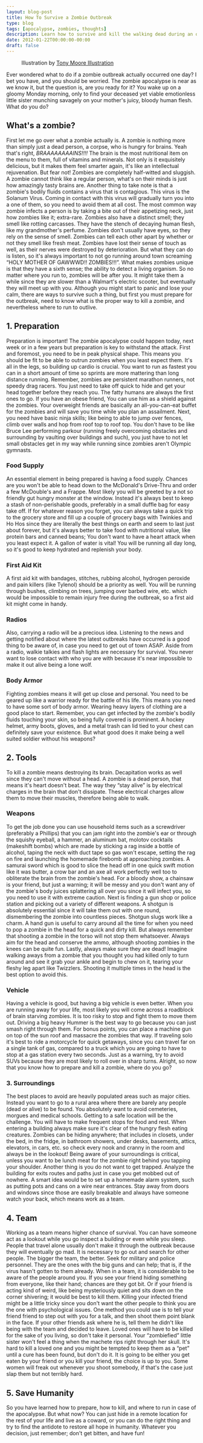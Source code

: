 ```yaml
---
layout: blog-post
title: How To Survive a Zombie Outbreak
type: blog
tags: [apocalypse, zombies, thoughts]
description: Learn how to survive and kill the walking dead during an outbreak with this helpful guide.
date: 2012-01-22T00:00:00-00:00
draft: false
---
```

<figure>
	<img src="how-to-survive-a-zombie-outbreak-tony-moore-illustration.png" alt="">
	<figcaption>
		Illustration by <a href="http://tonymooreillustration.com/gallery/main.php?g2_itemId=579" target="_blank" rel="nofollow">Tony Moore Illustration</a>
	</figcaption>
</figure>

Ever wondered what to do if a zombie outbreak actually occurred one day? I bet you have, and you should be worried. The zombie apocalypse is near as we know it, but the question is, are you ready for it? You wake up on a gloomy Monday morning, only to find your deceased yet viable emotionless little sister munching savagely on your mother's juicy, bloody human flesh. What do you do?

## What's a zombie?

First let me go over what a zombie actually is. A zombie is nothing more than simply just a dead person, a corpse, who is hungry for brains. Yeah that's right, <em>BRAAAAAAAAINS!!!!</em> The brain is the most nutritional item on the menu to them, full of vitamins and minerals. Not only is it exquisitely delicious, but it makes them feel smarter again, it's like an intellectual rejuvenation. But fear not! Zombies are completely half-witted and sluggish. A zombie cannot think like a regular person, what's on their minds is just how amazingly tasty brains are. Another thing to take note is that a zombie's bodily fluids contains a virus that is contagious. This virus is the Solanum Virus. Coming in contact with this virus will gradually turn you into a one of them, so you need to avoid them at all cost. The most common way zombie infects a person is by taking a bite out of their appetizing neck, just how zombies like it; extra-rare. Zombies also have a distinct smell; they smell like rotting carcasses. They have the stench of  decaying human flesh, like my grandmother's perfume. Zombies don't usually have eyes, so they rely on the sense of smell. Zombies can tell each other apart by whether or not they smell like fresh meat. Zombies have lost their sense of touch as well, as their nerves were destroyed by deterioration. But what they can do is listen, so it's always  important to not go running around town screaming “HOLY MOTHER OF GAWWWD!! ZOMBIES!!!”.  What makes zombies unique is that they have a sixth sense; the ability to detect a living organism. So no matter where you run to, zombies will be after you. It might take them a while since they are slower than a Walmart's electric scooter, but eventually they will meet up with you. Although you might start to panic and lose your calm, there are ways to survive such a thing, but first you must prepare for the outbreak, need to know what is the proper way to kill a zombie, and nevertheless where to run to outlive.

## 1. Preparation

Preparation is important! The zombie apocalypse could happen today, next week or in a few years but preparation is key to withstand the attack. First and foremost, you need to be in peak physical shape. This means you should be fit to be able to outrun zombies when you least expect them. It's all in the legs, so building up cardio is crucial. You want to run as fastest you can in a short amount of time so sprints are more mattering than long distance running. Remember, zombies are persistent marathon runners, not speedy drag racers. You just need to take off quick to hide and get your head together before they reach you. The fatty humans are always the first ones to go. If you have an obese friend, You can use him as a shield against the zombies. Your overweight friends are basically an all-you-can-eat buffet for the zombies and will save you time while you plan an assailment.
	Next, you need have basic ninja skills; like being to able to jump over fences, climb over walls and hop from roof top to roof top. You don't have to be like Bruce Lee performing parkour (running freely overcoming obstacles and surrounding by vaulting over buildings and such), you just have to not let small obstacles get in my way while running since zombies aren't Olympic gymnasts.

### Food Supply

An essential element in being prepared is having a food supply. Chances are you won't be able to head down to the McDonald's Drive-Thru and order a few McDouble's and a Frappe. Most likely you will be greeted by a not so friendly gut hungry monster at the window. Instead it's always best to keep a stash of non-perishable goods, preferably in a small duffle bag for easy take off. If for whatever reason you forget, you can always take a quick trip to the grocery store and fill up a couple of grocery bags with Twinkies and Ho Hos since they are literally the best things on earth and seem to last just about forever, but it's always better to take food with nutritional value, like protein bars and canned beans; You don't want to have a heart attack when you least expect it. A gallon of water is vital! You will be running all day long, so it's good to keep hydrated and replenish your body.

### First Aid Kit

A first aid kit with bandages, stitches, rubbing alcohol, hydrogen peroxide and pain killers (like Tylenol) should be a priority as well. You will be running through bushes, climbing on trees, jumping over barbed wire, etc. which would be impossible to remain injury free during the outbreak, so a first aid kit might come in handy.

### Radios

Also, carrying a radio will be a precious idea. Listening to the news and getting notified about where the latest outbreaks have occurred is a good thing to be aware of, in case you need to get out of town ASAP. Aside from a radio, walkie talkies and flash lights are necessary for survival. You never want to lose contact with who you are with because it's near impossible to make it out alive being a lone wolf.

### Body Armor

Fighting zombies means it will get up close and personal. You need to be geared up like a warrior ready for the battle of his life. This means you need to have some sort of body armor. Wearing heavy layers of clothing are a good place to start. Remember, you can get infected by the zombie's bodily fluids touching your skin, so being fully covered is prominent. A hockey helmet, army boots, gloves, and a metal trash can lid tied to your chest can definitely save your existence. But what good does it make being a well suited soldier without his weapons?

## 2. Tools

To kill a zombie means destroying its brain. Decapitation works as well since they can't move without a head. A zombie is a dead person, that means it's heart doesn't beat. The way they “stay alive” is by electrical charges in the brain that don't dissipate. These electrical charges allow them to move their muscles, therefore being able to walk.

### Weapons

To get the job done you can use household items such as a screwdriver (preferably a Phillips) that you can jam right into the zombie's ear or through the squishy eyeball, a hammer, an aluminum bat, molotov cocktails (makeshift bombs) which are made by sticking a rag inside a bottle of alcohol, taping the neck with duct tape so gas won't escape, setting the rag on fire and launching the homemade firebomb at approaching zombies. A samurai sword which is good to slice the head off in one quick swift motion like it was butter, a crow bar and an axe all work perfectly well too to obliterate the brain from the zombie's head. For a bloody show, a chainsaw is your friend, but just a warning; it will be messy and you don't want any of the zombie's body juices splattering all over you since it will infect you, so you need to use it with extreme caution. Next is finding a gun shop or police station and picking out a variety of different weapons. A shotgun is absolutely essential since it will take them out with one round, dismembering the zombie into countless pieces. Shotgun slugs work like a charm. A hand gun is useful to carry around all the time for when you need to pop a zombie in the head for a quick and dirty kill. But always remember that shooting a zombie in the torso will not stop them whatsoever. Always aim for the head and conserve the ammo, although shooting zombies in the knees can be quite fun. Lastly, always make sure they are dead! Imagine walking aways from a zombie that you thought you had killed only to turn around and see it grab your ankle and begin to chew on it, tearing your fleshy leg apart like Twizzlers.  Shooting it multiple times in the head is the best option to avoid this.

### Vehicle

Having a vehicle is good, but having a big vehicle is even better. When you are running away for your life, most likely you will come across a roadblock of brain starving zombies. It is too risky to stop and fight them to move them out. Driving a big heavy Hummer is the best way to go because you can just smash right through them. For bonus points, you can place a machine gun on top of the sun roof and massacre the zombies that way. If traveling solo it's best to ride a motorcycle for quick getaways,  since you can travel far on a single tank of gas, compared to a truck which you are going to have to stop at a gas station every two seconds. Just as a warning, try to avoid  SUVs because they are most likely to roll over in sharp turns.  Alright, so now that you know how to prepare and kill a zombie, where do you go?

### 3. Surroundings

The best places to avoid are heavily populated areas such as major cities. Instead you want to go to a rural area where there are barely any people (dead or alive) to be found. You absolutely want to avoid cemeteries, morgues and medical schools. Getting to a safe location will be the challenge. You will have to make frequent stops for food and rest. When entering a building always make sure it's clear of the hungry flesh eating creatures. Zombies can be hiding anywhere; that includes in closets, under the bed, in the fridge, in bathroom showers, under desks, basements, attics, elevators, in cars, etc. so check every nook and cranny in the room and always be in the lookout! Being aware of your surroundings is critical, unless you want to be lunch meat for the zombie right behind you tapping your shoulder. Another thing is you do not want to get trapped. Analyze the building for exits routes and paths just in case you get mobbed out of nowhere. A smart idea would be to set up a homemade alarm system, such as putting pots and cans on a wire near entrances. Stay away from doors and windows since those are easily breakable and always have someone watch your back, which means work as a team.

## 4. Team

Working as a team means higher chance of survival. You can have someone act as a lookout while you go inspect a building or even while you sleep. People that travel alone usually don't make it through the outbreak because they will eventually go mad. It is necessary to go out and search for other people. The bigger the team, the better. Seek for military and police personnel. They are the ones with the big guns and can help; that is, if the virus hasn't gotten to them already. When in a team, it is considerable to be aware of the people around you. If you see your friend hiding something from everyone, like their hand; chances are they got bit. Or if your friend is acting kind of weird, like being mysteriously quiet and sits down on the corner shivering; it would be best to kill them. Killing your infected friend might be a little tricky since you don't want the other people to think you are the one with psychological issues. One method you could use is to tell your friend friend to step out with you for a talk, and then shoot them point blank in the face. If your other friends ask where he is, tell them he didn't like being with the team and decided to leave. Loved ones will have to be killed for the sake of you living, so don't take it personal. Your “zombiefied” little sister won't feel a thing when the machete rips right through her skull. It's hard to kill a loved one and you might be tempted to keep them as a “pet” until a cure has been found, but don't do it. It is going to be either you get eaten by your friend or you kill your friend, the choice is up to you. Some women will freak out whenever you shoot somebody, if that's the case just slap them but not terribly hard.

## 5. Save Humanity

So you have learned how to prepare, how to kill, and where to run in case of the apocalypse. But what now? You can just hide in a remote location for the rest of your life and live as a coward, or you can do the right thing and try to find the antidote to restore all hope in humanity. Whatever you decision, just remember; don't get bitten, and have fun!